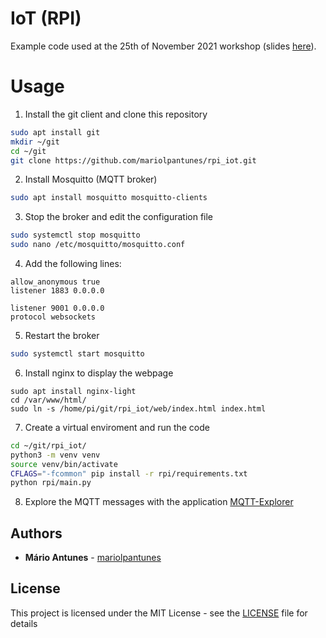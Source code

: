 # IoT (RPI)

Example code used at the 25th of November 2021 workshop (slides [here](presentation/Internet-of-cheap-Things.pdf)).

# Usage

1. Install the git client and clone this repository

```bash
sudo apt install git
mkdir ~/git
cd ~/git
git clone https://github.com/mariolpantunes/rpi_iot.git
```

2. Install Mosquitto (MQTT broker)

```bash
sudo apt install mosquitto mosquitto-clients
```

3. Stop the broker and edit the configuration file

```bash
sudo systemctl stop mosquitto
sudo nano /etc/mosquitto/mosquitto.conf
```

4. Add the following lines:

```
allow_anonymous true
listener 1883 0.0.0.0

listener 9001 0.0.0.0
protocol websockets
```

5. Restart the broker

```bash
sudo systemctl start mosquitto
```

6. Install nginx to display the webpage

```
sudo apt install nginx-light
cd /var/www/html/
sudo ln -s /home/pi/git/rpi_iot/web/index.html index.html
```

7. Create a virtual enviroment and run the code

```bash
cd ~/git/rpi_iot/
python3 -m venv venv
source venv/bin/activate
CFLAGS="-fcommon" pip install -r rpi/requirements.txt
python rpi/main.py
```

8. Explore the MQTT messages with the application [MQTT-Explorer](http://mqtt-explorer.com/)

## Authors

* **Mário Antunes** - [mariolpantunes](https://github.com/mariolpantunes)

## License

This project is licensed under the MIT License - see the [LICENSE](LICENSE) file for details